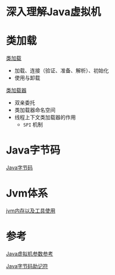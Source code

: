 # 深入理解Java虚拟机

# 类加载
[类加载](类加载.md)
- 加载、连接（验证、准备、解析）、初始化
- 使用与卸载

[类加载器](类加载.md)
- 双亲委托
- 类加载器命名空间
- 线程上下文类加载器的作用
    - `SPI` 机制

# Java字节码

[Java字节码](字节码.md)


# Jvm体系

[jvm内存以及工具使用](jvm内存以及工具使用.md)



# 参考

[Java虚拟机参数参考](Java虚拟机参数参考.md)

[Java字节码助记符](Java字节码助记符参考.md)